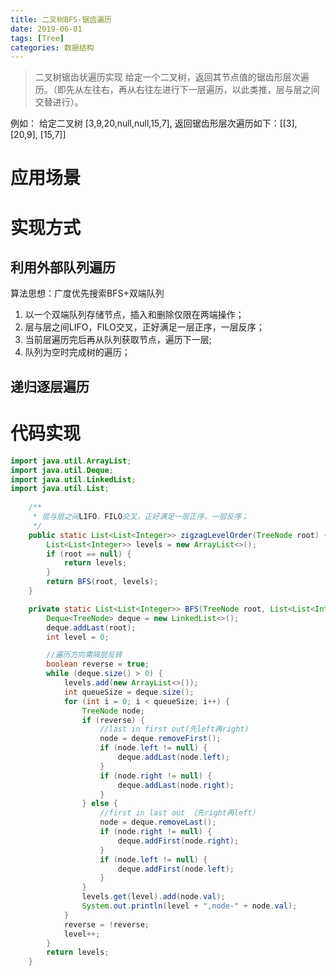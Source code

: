 ```yaml
---
title: 二叉树BFS-锯齿遍历
date: 2019-06-01
tags: [Tree]
categories: 数据结构
---
```


>二叉树锯齿状遍历实现
给定一个二叉树，返回其节点值的锯齿形层次遍历。（即先从左往右，再从右往左进行下一层遍历，以此类推，层与层之间交替进行）。

<!--more-->

例如：
给定二叉树 [3,9,20,null,null,15,7],
返回锯齿形层次遍历如下：[[3], [20,9], [15,7]]

# 应用场景
 
# 实现方式
## 利用外部队列遍历
算法思想：广度优先搜索BFS+双端队列
1. 以一个双端队列存储节点，插入和删除仅限在两端操作；
2. 层与层之间LIFO，FILO交叉，正好满足一层正序，一层反序；
3. 当前层遍历完后再从队列获取节点，遍历下一层;
4. 队列为空时完成树的遍历；

## 递归逐层遍历

# 代码实现
```java
import java.util.ArrayList;
import java.util.Deque;
import java.util.LinkedList;
import java.util.List;
  
    /**
     * 层与层之间LIFO，FILO交叉，正好满足一层正序，一层反序；
     */
    public static List<List<Integer>> zigzagLevelOrder(TreeNode root) {
        List<List<Integer>> levels = new ArrayList<>();
        if (root == null) {
            return levels;
        }
        return BFS(root, levels);
    }

    private static List<List<Integer>> BFS(TreeNode root, List<List<Integer>> levels) {
        Deque<TreeNode> deque = new LinkedList<>();
        deque.addLast(root);
        int level = 0;

        //遍历方向需隔层反转
        boolean reverse = true;
        while (deque.size() > 0) {
            levels.add(new ArrayList<>());
            int queueSize = deque.size();
            for (int i = 0; i < queueSize; i++) {
                TreeNode node;
                if (reverse) {
                    //last in first out(先left再right)
                    node = deque.removeFirst();
                    if (node.left != null) {
                        deque.addLast(node.left);
                    }
                    if (node.right != null) {
                        deque.addLast(node.right);
                    }
                } else {
                    //first in last out （先right再left）
                    node = deque.removeLast();
                    if (node.right != null) {
                        deque.addFirst(node.right);
                    }
                    if (node.left != null) {
                        deque.addFirst(node.left);
                    }
                }
                levels.get(level).add(node.val);
                System.out.println(level + ",node-" + node.val);
            }
            reverse = !reverse;
            level++;
        }
        return levels;
    }

```